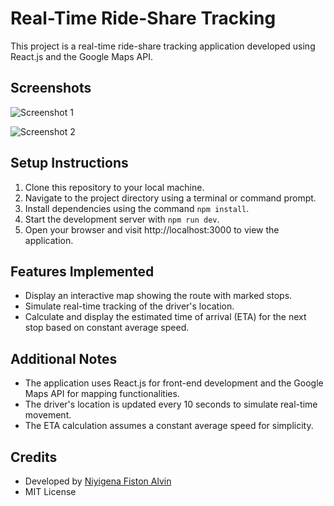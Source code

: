 # Real-Time Ride-Share Tracking

This project is a real-time ride-share tracking application developed using React.js and the Google Maps API.

## Screenshots
![Screenshot 1](https://i.imgur.com/y2eRhjd.png)

![Screenshot 2](https://i.imgur.com/hPn24ro.png)


## Setup Instructions
1. Clone this repository to your local machine.
2. Navigate to the project directory using a terminal or command prompt.
3. Install dependencies using the command `npm install`.
4. Start the development server with `npm run dev`.
5. Open your browser and visit http://localhost:3000 to view the application.

## Features Implemented
- Display an interactive map showing the route with marked stops.
- Simulate real-time tracking of the driver's location.
- Calculate and display the estimated time of arrival (ETA) for the next stop based on constant average speed.

## Additional Notes
- The application uses React.js for front-end development and the Google Maps API for mapping functionalities.
- The driver's location is updated every 10 seconds to simulate real-time movement.
- The ETA calculation assumes a constant average speed for simplicity.

## Credits
- Developed by [Niyigena Fiston Alvin](https://www.alvincoder.com/)
- MIT License

